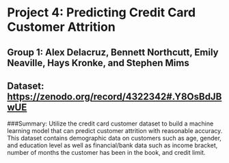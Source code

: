 # Project 4: Predicting Credit Card Customer Attrition
## Group 1: Alex Delacruz, Bennett Northcutt, Emily Neaville, Hays Kronke, and Stephen Mims
## Dataset: https://zenodo.org/record/4322342#.Y8OsBdJBwUE

###Summary:
Utilize the credit card customer dataset to build a machine learning model that can predict customer attrition with reasonable accuracy. This dataset contains demographic data on customers such as age, gender, and education level as well as financial/bank data such as income bracket, number of months the customer has been in the book, and credit limit. 

